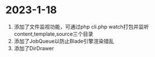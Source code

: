 # 2023-1-18

1. 添加了文件监视功能，可通过php cli.php watch打包并监听content,template,source三个目录
2. 添加了JobQueue以防止Blade引擎渲染错乱
3. 添加了DirDrawer